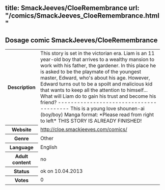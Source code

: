 title: SmackJeeves/CloeRemembrance
url: "/comics/SmackJeeves_CloeRemembrance.html"
---
Dosage comic SmackJeeves/CloeRemembrance
-----------------------------------------

<table class="comicinfo">
<tr>
<th>Description</th><td>This story is set in the victorian era. Liam is an 11 year-old boy that arrives to a wealthy mansion to work with his father, the gardener. In this place he is asked to be the playmate of the youngest master, Edward, who's about his age. However, Edward turns out to be a spoilt and malicious kid that wants to keep all the attention to himself... What will Liam do to gain his trust and become his friend? ---------------------------------------- This is a young love shounen-ai (boy/boy) Manga format: *Please read from right to left* THIS STORY IS ALREADY FINISHED!</td>
</tr>
<tr>
<th>Website</th><td><a href="http://cloe.smackjeeves.com/comics/">http://cloe.smackjeeves.com/comics/</a></td>
</tr>
<tr>
<th>Genre</th><td>Other</td>
</tr>
<tr>
<th>Language</th><td>English</td>
</tr>
<tr>
<th>Adult content</th><td>no</td>
</tr>
<tr>
<th>Status</th><td>ok on 10.04.2013</td>
</tr>
<tr>
<th>Votes</th><td>0</div></td>
</tr>
</table>
